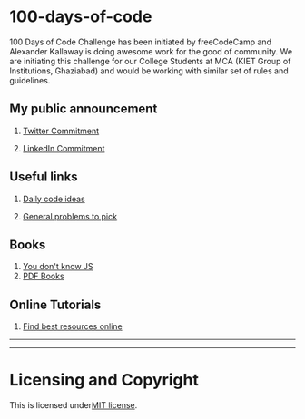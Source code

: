 # 100-days-of-code
100 Days of Code Challenge has been initiated by freeCodeCamp and Alexander Kallaway is doing awesome work for the good of community. We are initiating this challenge for our College Students at MCA (KIET Group of Institutions, Ghaziabad) and would be working with similar set of rules and guidelines.

## My public announcement
1. [Twitter Commitment](https://twitter.com/chetanhere/status/1013393655296610304)

2. [LinkedIn Commitment](https://www.linkedin.com/feed/update/urn:li:activity:6419136040908492800)

## Useful links

1. [Daily code ideas](https://github.com/chetanhere/100-days-of-code/tree/master/code)

2. [General problems to pick](https://github.com/chetanhere/100-days-of-code/blob/master/practice-set.md)

## Books
1. [You don't know JS](https://github.com/chetanhere/You-Dont-Know-JS)
2. [PDF Books](https://github.com/chetanhere/100-days-of-code/tree/master/books)

## Online Tutorials
1. [Find best resources online](https://github.com/chetanhere/100-days-of-code/blob/master/tutorials/online-courses.md)

___
___
# Licensing and Copyright

This is licensed under[MIT license](LICENSE).